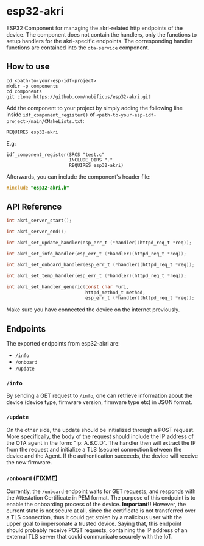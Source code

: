 # esp32-akri
ESP32 Component for managing the akri-related http endpoints of the device. The component does not contain the handlers, only the functions to setup handlers for the akri-specific endpoints. The corresponding handler functions are contained into the `ota-service` component.

## How to use
```
cd <path-to-your-esp-idf-project>
mkdir -p components
cd components
git clone https://github.com/nubificus/esp32-akri.git
```
Add the component to your project by simply adding the following line inside `idf_component_register()` of `<path-to-your-esp-idf-project>/main/CMakeLists.txt`:
```
REQUIRES esp32-akri
```
E.g:
```
idf_component_register(SRCS "test.c"
                       INCLUDE_DIRS "."
                       REQUIRES esp32-akri)
```

Afterwards, you can include the component's header file:
```c
#include "esp32-akri.h"
```

## API Reference
```c
int akri_server_start();

int akri_server_end();

int akri_set_update_handler(esp_err_t (*handler)(httpd_req_t *req));

int akri_set_info_handler(esp_err_t (*handler)(httpd_req_t *req));

int akri_set_onboard_handler(esp_err_t (*handler)(httpd_req_t *req));

int akri_set_temp_handler(esp_err_t (*handler)(httpd_req_t *req));

int akri_set_handler_generic(const char *uri,
                             httpd_method_t method,
                             esp_err_t (*handler)(httpd_req_t *req));
```
Make sure you have connected the device on the internet previously.

## Endpoints

The exported endpoints from esp32-akri are:
 - `/info`
 - `/onboard`
 - `/update`

### `/info`
By sending a GET request to `/info`, one can retrieve information about the device (device type, firmware version, firmware type etc) in JSON format.

### `/update`
On the other side, the update should be initialized through a POST request. More specifically, the body of the request should include the IP address of the OTA agent in the form: "ip: A.B.C.D". The handler then will extract the IP from the request and initialize a TLS (secure) connection between the device and the Agent. If the authentication succeeds, the device will receive the new firmware.

### `/onboard` (FIXME)
Currently, the `/onboard` endpoint waits for GET requests, and responds with the Attestation Certificate in PEM format. The purpose of this endpoint is to enable the onboarding process of the device. **Important!!** However, the current state is not secure at all, since the certificate is not transferred over a TLS connection, thus it could get stolen by a malicious user with the upper goal to impersonate a trusted device. Saying that, this endpoint should probably receive POST requests, containing the IP address of an external TLS server that could communicate securely with the IoT.
